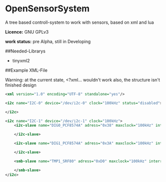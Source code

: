 OpenSensorSystem
================

A tree based controll-system to work with sensors, based on xml and lua

**Licence:** GNU GPLv3

**work status:** pre Alpha, still in Developing

##Needed-Librarys

* tinyxml2

##Example XML-File

Warning: at the current state, <?xml... wouldn't work
also, the structure isn't finished design

```XML
<xml version="1.0" encoding="UTF-8" standalone="yes"/>

<i2c name="I2C-0" device="/dev/i2c-0" clock="100kHz" status="disabled">

</i2c>

<i2c name="I2C-1" device="/dev/i2c-1" clock="100kHz">
    <i2c-slave name="DIG0_PCF8574A" adress="0x38" maxclock="100kHz" interrupt="yes">

    </i2c-slave>

    <i2c-slave name="DIG1_PCF8574A" adress="0x3A" maxclock="100kHz" interrupt="yes">

    </i2c-slave>

    <smb-slave name="TMP1_SRF80" adress="0xD0" maxclock="100kHz" interrupt="no">

    </smb-slave>
</i2c>
```